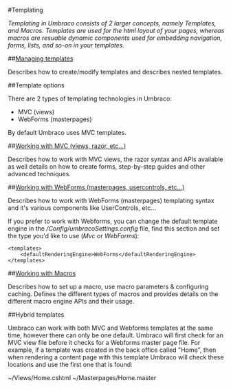 #Templating

_Templating in Umbraco consists of 2 larger concepts, namely Templates, and Macros. Templates are used for the html layout of your pages, whereas macros are resuable dynamic components used for embedding navigation, forms, lists, and so-on in your templates._

##[Managing templates](managing-templates.md)

Describes how to create/modify templates and describes nested templates.

##Template options

There are 2 types of templating technologies in Umbraco:

* MVC (views)
* WebForms (masterpages)

By default Umbraco uses MVC templates.

##[Working with MVC (views, razor, etc...)](Mvc/index.md)

Describes how to work with MVC views, the razor syntax and APIs available as well details on how to create forms, step-by-step guides and other advanced techniques.

##[Working with WebForms (masterpages, usercontrols, etc...)](Masterpages/index.md)

Describes how to work with WebForms (masterpages) templating syntax and it's various components like UserControls, etc...

If you prefer to work with Webforms, you can change the default template engine in the */Config/umbracoSettings.config* file, find this section and set the type you'd like to use (*Mvc* or *WebForms*):

	<templates>
		<defaultRenderingEngine>WebForms</defaultRenderingEngine>
	</templates>

##[Working with Macros](Macros/index.md)

Describes how to set up a macro, use macro parameters & configuring caching. Defines the different types of macros and provides details on the different macro engine APIs and their usage. 

##Hybrid templates

Umbraco can work with both MVC and Webforms templates at the same time, however there can only be one default. Umbraco will first check for an MVC view file before it checks for a Webforms master page file. For example, if a template was created in the back office called "Home", then when rendering a content page with this template Umbraco will check these locations and use the first one that is found:

~/Views/Home.cshtml
~/Masterpages/Home.master


